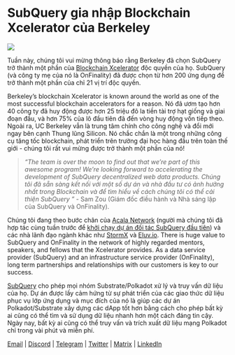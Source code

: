 # SubQuery gia nhập Blockchain Xcelerator của Berkeley

![](https://miro.medium.com/max/1400/0*gYUy-1COtbpLV1X1)


Tuần này, chúng tôi vui mừng thông báo rằng Berkeley đã chọn SubQuery trở thành một phần của [Blockchain Xcelerator](https://www.xcelerator.berkeley.edu/) độc quyền của họ. SubQuery (và công ty mẹ của nó là OnFinality) đã được chọn từ hơn 200 ứng dụng để trở thành một phần của chỉ 21 vị trí độc quyền.

Berkeley’s blockchain Xcelerator is known around the world as one of the most successful blockchain accelerators for a reason. Nó đã ươm tạo hơn 40 công ty đã huy động được hơn 25 triệu đô la tiền tài trợ hạt giống và giai đoạn đầu, và hơn 75% của lô đầu tiên đã đến vòng huy động vốn tiếp theo. Ngoài ra, UC Berkeley vẫn là trung tâm chính cho công nghệ và đổi mới ngay bên cạnh Thung lũng Silicon. Nó chắc chắn là một trong những công cụ tăng tốc blockchain, phát triển trên trường đại học hàng đầu trên toàn thế giới - chúng tôi rất vui mừng được trở thành một phần của nó!

> _“The team is over the moon to find out that we’re part of this awesome program! We’re looking forward to accelerating the development of SubQuery decentralized web data products. Chúng tôi đã sẵn sàng kết nối với một số dự án và nhà đầu tư có ảnh hưởng nhất trong Blockchain và để tìm hiểu về cách chúng tôi có thể cải thiện SubQuery ”_ - Sam Zou (Giám đốc điều hành và Nhà sáng lập của SubQuery và OnFinality).

Chúng tôi đang theo bước chân của [Acala Network](https://acala.network/) (người mà chúng tôi đã hợp tác cùng tuần trước để [khởi chạy dự án đối tác SubQuery đầu tiên](https://subquery.medium.com/subquery-integrates-acala-to-aggregate-and-serve-defi-data-to-polkadot-and-kusama-builders-fc9af6a7aae1)) và các nhà lãnh đạo ngành khác như [ StormX](https://stormx.io/) và [Eluv.io](https://eluv.io/). There is huge value to SubQuery and OnFinality in the network of highly regarded mentors, speakers, and fellows that the Xcelerator provides. As a data service provider (SubQuery) and an infrastructure service provider (OnFinality), long term partnerships and relationships with our customers is key to our success.

[SubQuery](https://www.subquery.network/) cho phép mọi nhóm Substrate/Polkadot xử lý và truy vấn dữ liệu của họ. Dự án được lấy cảm hứng từ sự phát triển của các giao thức dữ liệu phục vụ lớp ứng dụng và mục đích của nó là giúp các dự án Polkadot/Substrate xây dựng các dApp tốt hơn bằng cách cho phép bất kỳ ai cũng có thể tìm và sử dụng dữ liệu nhanh hơn một cách đáng tin cậy. Ngày nay, bất kỳ ai cũng có thể truy vấn và trích xuất dữ liệu mạng Polkadot chỉ trong vài phút và miễn phí.

[Email](mailto:hello@subquery.network) | [Discord](https://discord.com/invite/78zg8aBSMG) | [Telegram](https://t.me/subquerynetwork) | [Twitter](https://twitter.com/subquerynetwork) | [Matrix](https://matrix.to/#/#subquery:matrix.org) | [LinkedIn](https://www.linkedin.com/company/subquery)

